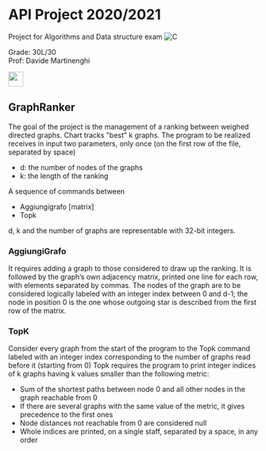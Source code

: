 # API Project 2020/2021

Project for Algorithms and Data structure exam
![C](https://img.shields.io/badge/C-A8B9CC?logo=C&logoColor=white&style=for-the-badge)

Grade: 30L/30  
Prof: Davide Martinenghi

<img src="https://cdn.jsdelivr.net/gh/devicons/devicon/icons/c/c-original.svg" width="30"/>

## GraphRanker
The goal of the project is the management of a ranking between weighed directed graphs. Chart tracks "best" k graphs.
The program to be realized receives in input two parameters, only once (on the first row of the file, separated by space) 
- d: the number of nodes of the graphs
- k: the length of the ranking

A sequence of commands between
- Aggiungigrafo [matrix] 
- Topk

d, k and the number of graphs are representable with 32-bit integers.


### AggiungiGrafo

It requires adding a graph to those considered to draw up the ranking. It is followed by the graph’s own adjacency matrix, printed one line for each row, with elements separated by commas.
The nodes of the graph are to be considered logically labeled with an integer index between 0 and d-1; the node in position 0 is the one whose outgoing star is described from the first row of the matrix.


### TopK

Consider every graph from the start of the program to the Topk command labeled with an integer index corresponding to the number of graphs read before it (starting from 0)
Topk requires the program to print integer indices of k graphs having k values smaller than the following metric:
- Sum of the shortest paths between node 0 and all other nodes in the graph reachable from 0
- If there are several graphs with the same value of the metric, it gives precedence to the first ones
- Node distances not reachable from 0 are considered null
- Whole indices are printed, on a single staff, separated by a space, in any order
